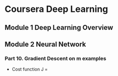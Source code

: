 # Coursera Deep Learning

## Module 1 Deep Learning Overview

## Module 2 Neural Network
### Part 10. Gradient Descent on m examples
- Cost function J = 

